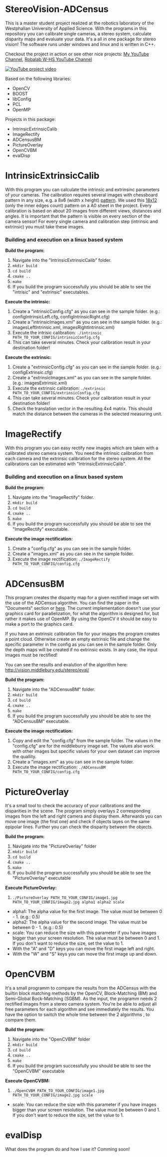 StereoVision-ADCensus
=====================
This is a master student project realized at the robotics laboratory of the Westphalian University of Applied Science.
With the programs in this repository you can calibrate single cameras, a stereo system, calculate disparity maps and evaluate your data. It's a all in one package for stereo vision! The software runs under windows and linux and is written in C++.

Checkout the project in action or see other nice projects: [My YouTube Channel](https://www.youtube.com/user/dluensch/videos), [Robalab W-HS YouTube Channel](https://www.youtube.com/user/RoblabFhGe/videos)

[![YouTube project video](http://img.youtube.com/vi/MZsSTpS-XGI/0.jpg)](http://www.youtube.com/watch?v=MZsSTpS-XGI)

Based on the following libraries:
* OpenCV
* BOOST
* libConfig
* PCL
* OpenMP

Projects in this package:
* IntrinsicExtrinsicCalib
* ImageRectify 
* ADCensusBM 
* PictureOverlay 
* OpenCVBM 
* evalDisp 

# IntrinsicExtrinsicCalib
With this program you can calculate the intrinsic and extrinsinc parameters of your cameras. The calibration requires several images with chessboard pattern in any size, e.g. a 8x6 (width x height) [pattern](./Documents/chessboards/Chessboard_A4_8x6_2.65cm.pdf). We used this [18x12](./Documents/chessboards/Chessboard_A0_18x12_5cm.pdf) (only the inner edges count) pattern on a A0 sheet in the project. Every calibration is based on about 20 images from different views, distances and angles. It is important that the pattern is visible on every section of the camera sensor! For every single camera and calibration step (intrinsic and extrinsic) you must take these images.

### Building and execution on a linux based system

**Build the program:**
 1. Navigate into the "IntrinsicExtrinsicCalib" folder.
 2. `mkdir build`
 3. `cd build`
 4. `cmake ..`
 5. `make`
 6. If you build the program successfully you should be able to see the "intrisic" and "extrinsic" executables.

**Execute the intrinsic:**
 1.  Create a "intrinsicConfig.cfg" as you can see in the sample folder. (e.g.: configIntrinsicLeft.cfg, configIntrinsicRight.cfg)
 2.  Create a "intrinsicImages.xml" as you can see in the sample folder. (e.g.: imagesLeftIntrinsic.xml, imagesRightIntrinsic.xml)
 3.  Execute the intrisic calibration: `./intrinsic PATH_TO_YOUR_CONFIG/intrinsicConfig.cfg`
 4.  This can take several minutes. Check your calibration result in your destination folder!
  
**Execute the extrinsic:** 
 1.  Create a "extrinsicConfig.cfg" as you can see in the sample folder. (e.g.: configExtrinsic.cfg)
 2.  Create a "extrinsicImages.xml" as you can see in the sample folder. (e.g.: imagesExtrinsic.xml)
 3.  Execute the extrinsic calibration: `./extrinsic PATH_TO_YOUR_CONFIG/extrinsicConfig.cfg`
 4.  This can take several minutes. Check your calibration result in your destination folder!
 5.  Check the translation vector in the resulting 4x4 matrix. This should match the distance between the cameras in the selected measuring unit.

# ImageRectify 
With this program you can easy rectify new images which are taken with a calibrated stereo camera system. You need the intrinsic calibration from each camera and the extrinsic calibration for the stereo system. All the calibrations can be estimated with "IntrinsicExtrinsicCalib".

### Building and execution on a linux based system

**Build the program:**
 1. Navigate into the "ImageRectify" folder.
 2. `mkdir build`
 3. `cd build`
 4. `cmake ..`
 5. `make`
 6. If you build the program successfully you should be able to see the "ImageRectify" executable.

**Execute the image rectification:**
 1.  Create a "config.cfg" as you can see in the sample folder.
 2.  Create a "images.xml" as you can see in the sample folder.
 4.  Execute the image rectification: `./ImageRectify PATH_TO_YOUR_CONFIG/config.cfg`

# ADCensusBM 
This program creates the disparity map for a given rectified image set with the use of the ADCensus algorithm. You can find the paper in the "Documents" section or [here](./Documents/ADCensus.pdf). The current implementation doesn't use your graphics card for parallelization, for what the algorithm is designed for, but rather it makes use of OpenMP. By using the OpenCV it should be easy to make a port to the graphics card.

If you have an extrinsic calibration file for your images the program creates a point cloud. Otherwise create an empty extrinsic file and change the specific parameter in the config as you can see in the sample folder. Only the depth maps will be created if no extrinsic exists. In any case, the input images must be rectified!

You can see the results and evalution of the algorithm here: http://vision.middlebury.edu/stereo/eval/

**Build the program:**
 1. Navigate into the "ADCensusBM" folder.
 2. `mkdir build`
 3. `cd build`
 4. `cmake ..`
 5. `make`
 6. If you build the program successfully you should be able to see the "ADCensusBM" executable.

**Execute the image rectification:**
 1.  Copy and edit the "config.cfg" from the sample folder. The values in the "config.cfg" are for the middleburry image set. The values also work with other images but specific values for your own dataset can improve the quallity.
 2.  Create a "images.xml" as you can see in the sample folder.
 3.  Execute the image rectification: `./ADCensusBM PATH_TO_YOUR_CONFIG/config.cfg`

# PictureOverlay 
It's a small tool to check the accuracy of your calibrations and the disparities in the scene. The program simply overlays 2 corresponding images from the left and right camera and display them. Afterwards you can move one image (the first one) and check if objects layes on the same epipolar lines. Further you can check the disparity between the objects.

**Build the program:**
 1. Navigate into the "PictureOverlay" folder
 2. `mkdir build`
 3. `cd build`
 4. `cmake ..`
 5. `make`
 6. If you build the program successfully you should be able to see the "PictureOverlay" executable

**Execute PictureOverlay:**
 1. `./PictureOverlay PATH_TO_YOUR_CONFIG/image1.jpg PATH_TO_YOUR_CONFIG/image2.jpg alpha1 alpha2 scale`
  * alpha1: The alpha value for the first image. The value must be between 0 - 1. (e.g.: 0.5)
  * alpha2: The alpha value for the second image. The value must be between 0 - 1. (e.g.: 0.5)
  * scale: You can reduce the size with this parameter if you have images bigger than your screen resolution. The value must be between 0 and 1. If you don't want to reduce the size, set the value to 1.
  * With the "A" and "D" keys you can move the first image left and right.
  * With the "W" and "S" keys you can move the first image up and down.

# OpenCVBM 
It's a small programm to compare the results from the ADCensus with the builtin block matching methods by the OpenCV, Block-Matching (BM) and Semi-Global Bock-Matching (SGBM). As the input, the programm needs 2 rectified images from a stereo camera system. You're be able to adjust all free parameters for each algorithm and see immediately the results. You have the option to switch the whole time between the 2 algorithms , to compare them.

**Build the program:**
 1. Navigate into the "OpenCVBM" folder
 2. `mkdir build`
 3. `cd build`
 4. `cmake ..`
 5. `make`
 6. If you build the program successfully you should be able to see the "OpenCVBM" executable

**Execute OpenCVBM:**
 1. `./OpenCVBM PATH_TO_YOUR_CONFIG/image1.jpg PATH_TO_YOUR_CONFIG/image2.jpg scale`
  * scale: You can reduce the size with this parameter if you have images bigger than your screen resolution. The value must be between 0 and 1. If you don't want to reduce the size, set the value to 1.

# evalDisp 
What does the program do and how I use it? Comming soon!
